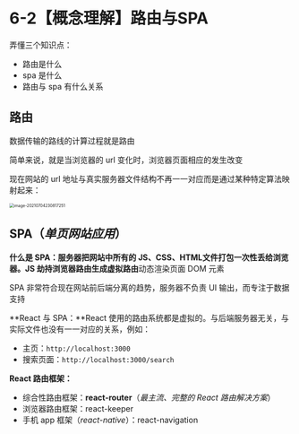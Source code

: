 # 6-2【概念理解】路由与SPA

弄懂三个知识点：

+ 路由是什么
+ spa 是什么
+ 路由与 spa 有什么关系



## 路由

数据传输的路线的计算过程就是路由

简单来说，就是当浏览器的 url 变化时，浏览器页面相应的发生改变

现在网站的 url 地址与真实服务器文件结构不再一一对应而是通过某种特定算法映射起来：

<img src="https://i.loli.net/2021/07/04/W58ysfPbBo7q1xV.png" alt="image-20210704230817251" style="zoom: 50%;" />



## SPA（*单页网站应用*）

**什么是 SPA：**服务器把网站中所有的 JS、CSS、HTML文件打包一次性丢给浏览器。JS 劫持浏览器路由生成**虚拟路由**动态渲染页面 DOM 元素

SPA 非常符合现在网站前后端分离的趋势，服务器不负责 UI 输出，而专注于数据支持

**React 与 SPA：**React 使用的路由系统都是虚拟的。与后端服务器无关，与实际文件也没有一一对应的关系，例如：

+ 主页：`http://localhost:3000`
+ 搜索页面：`http://localhost:3000/search`



**React 路由框架：**

+ 综合性路由框架：**react-router**（*最主流、完整的 React 路由解决方案*）
+ 浏览器路由框架：react-keeper
+ 手机 app 框架（*react-native*）：react-navigation
